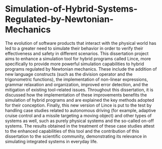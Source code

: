 # Simulation-of-Hybrid-Systems-Regulated-by-Newtonian-Mechanics

The evolution of software products that interact with the physical world has led to a greater need to simulate
their behavior in order to verify their effectiveness and safety in different scenarios. This dissertation project
aims to enhance a simulation tool for hybrid programs called Lince, more specifically to provide more
powerful simulation capabilities to hybrid programs regulated by Newtonian mechanics. These include the
addition of new language constructs (such as the division operator and the trigonometric functions), the
implementation of non-linear expressions, grammar relaxation and organization, improved error detection,
and the mitigation of existing tool-related issues.
Throughout this dissertation, it is discussed how the implementation of these improvements benefits
the simulation of hybrid programs and are explained the key methods adopted for their conception. Finally,
this new version of Lince is put to the test by handling case studies related to autonomous driving (for
example, adaptive cruise control and a missile targeting a moving object) and other types of systems
as well, such as purely physical systems and the so-called on-off systems. The results obtained in the
treatment of these case studies attest to the enhanced capabilities of this tool and the contribution of this
dissertation to the scientific community, demonstrating its relevance in simulating integrated systems in
everyday life.
